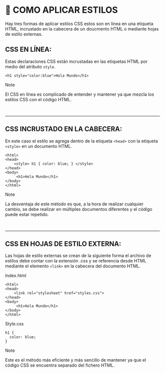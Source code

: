 # :pencil: COMO APLICAR ESTILOS 
Hay tres formas de aplicar estilos CSS estos son en línea en una etiqueta HTML, incrustado en la cabecera de un doucmento HTML o mediante hojas de estilo externas.

## CSS EN LÍNEA:
Estas declaraciones CSS están incrustadas en las etiquetas HTML por medio del atributo  `style`.

~~~
<h1 style="color:blue">Hola Mundo</h1>
~~~

> [!NOTE]
> El CSS en línea es complicado de entender y mantener ya que mezcla los estilos CSS con el código HTML.

<br>

***

## CSS INCRUSTADO EN LA CABECERA:
En este caso el estilo se agrega dentro de la etiqueta `<head>`  con la etiqueta `<style>` en un documento HTML.

~~~
<html>
<head>
    <style> h1 { color: blue; } </style>
</head> 
<body>
     <h1>Hola Mundo</h1>
</body> 
</html>
~~~

> [!NOTE]
> La desventaja de este método es que, a la hora de realizar cualquier cambio, se debe realizar en múltiples documentos diferentes y el código puede estar repetido.

<br>

***

## CSS EN HOJAS DE ESTILO EXTERNA:
Las hojas de estilo externas se crean de la siguiente forma el archivo de estilos debe contar con la extensión .css y se referencia desde HTML mediante el elemento `<link>` en la cabecera del documento HTML. 

Index.html
~~~
<html>
<head>
    <link rel="stylesheet" href="styles.css">
</head> 
<body>
     <h1>Hola Mundo</h1>
</body> 
</html>

~~~

Style.css
~~~
h1 { 
  color: blue; 
}
~~~

> [!NOTE]
> Este es el método más eficiente y más sencillo de mantener ya que el código CSS se encuentra separado del fichero HTML.

<br>
<br>
